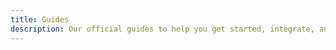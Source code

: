 ```yaml
---
title: Guides
description: Our official guides to help you get started, integrate, and make the most of Directus.
---
```


<script setup>
import GuidesIndex from '@/components/guides/GuidesIndex.vue';
</script>

<GuidesIndex />
